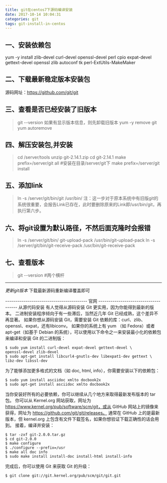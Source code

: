 ```yaml
---
title: git在centos7下源码编译安装
date: 2017-10-14 10:04:31
categories: git
tags: git-install-in-centos
---
```


## 一、安装依赖包
yum -y install zlib-devel curl-devel openssl-devel perl cpio expat-devel gettext-devel openssl zlib autoconf tk perl-ExtUtils-MakeMaker

## 二、下载最新稳定版本安装包
源码网址：https://github.com/git/git

## 三、查看是否已经安装了旧版本
> git --version
如果有显示版本信息，则先卸载旧版本
> yum -y remove git
> yum autoremove

## 四、解压安装包,并安装
> cd /server/tools
> unzip git-2.14.1.zip
> cd git-2.14.1
> make prefix=/server/git all   #安装在目录/server/git下
>  make prefix=/server/git install

## 五、添加link
> ln -s /server/git/bin/git /usr/bin/
注：这一步对于原本系统中有旧版git的系统很重要，会报告Link已存在，此时要删除原来的Link即/usr/bin/git，再执行第六步。

## 六、将git设置为默认路径，不然后面克隆时会报错
>  ln -s /server/git/bin/ git-upload-pack /usr/bin/git-upload-pack
>  ln -s /server/git/bin/git-receive-pack /usr/bin/git-receive-pack

## 七、查看版本
> git --version #两个横杆

-----------------------------------------------------

_更新git版本_
下载最新源码重新编译覆盖即可

----------------------------------------- 官网 -------------------------------------
从源代码安装
有人觉得从源码安装 Git 更实用，因为你能得到最新的版本。 二进制安装程序倾向于有一些滞后，当然近几年 Git 已经成熟，这个差异不再显著。
如果你想从源码安装 Git，需要安装 Git 依赖的库：curl、zlib、openssl、expat，还有libiconv。 如果你的系统上有 yum （如 Fedora）或者 apt-get（如基于 Debian 的系统），可以使用以下命令之一来安装最小化的依赖包来编译和安装 Git 的二进制版：

    $ sudo yum install curl-devel expat-devel gettext-devel \
    openssl-devel zlib-devel
    $ sudo apt-get install libcurl4-gnutls-dev libexpat1-dev gettext \
    libz-dev libssl-dev

为了能够添加更多格式的文档（如 doc, html, info），你需要安装以下的依赖包：

    $ sudo yum install asciidoc xmlto docbook2x
    $ sudo apt-get install asciidoc xmlto docbook2x

当你安装好所有的必要依赖，你可以继续从几个地方来取得最新发布版本的 tar 包。 你可以从 Kernel.org 网站获取，网址为 https://www.kernel.org/pub/software/scm/git，或从 GitHub 网站上的镜像来获得，网址为 https://github.com/git/git/releases。 通常在 GitHub 上的是最新版本，但 kernel.org 上包含有文件下载签名，如果你想验证下载正确性的话会用到。
接着，编译并安装：

    $ tar -zxf git-2.0.0.tar.gz
    $ cd git-2.0.0
    $ make configure
    $ ./configure --prefix=/usr
    $ make all doc info
    $ sudo make install install-doc install-html install-info

完成后，你可以使用 Git 来获取 Git 的升级：

    $ git clone git://git.kernel.org/pub/scm/git/git.git